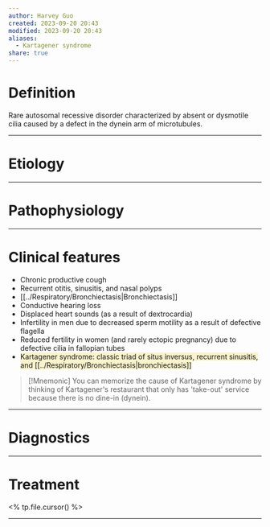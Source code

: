 ```yaml
---
author: Harvey Guo
created: 2023-09-20 20:43
modified: 2023-09-20 20:43
aliases:
  - Kartagener syndrome
share: true
---
```


# Definition
Rare autosomal recessive disorder characterized by absent or dysmotile cilia caused by a defect in the dynein arm of microtubules.

---
# Etiology


---
# Pathophysiology


---
# Clinical features
- Chronic productive cough
- Recurrent otitis, sinusitis, and nasal polyps
- [[../Respiratory/Bronchiectasis|Bronchiectasis]]
- Conductive hearing loss
- Displaced heart sounds (as a result of dextrocardia)
- Infertility in men due to decreased sperm motility as a result of defective flagella
- Reduced fertility in women (and rarely ectopic pregnancy) due to defective cilia in fallopian tubes
- <span style="background:rgba(240, 200, 0, 0.2)">Kartagener syndrome: classic triad of situs inversus, recurrent sinusitis, and [[../Respiratory/Bronchiectasis|bronchiectasis]]</span>

>[!Mnemonic] 
>You can memorize the cause of Kartagener syndrome by thinking of Kartagener's restaurant that only has 'take-out' service because there is no dine-in (dynein).

---
# Diagnostics


---
# Treatment
<% tp.file.cursor() %>

---
